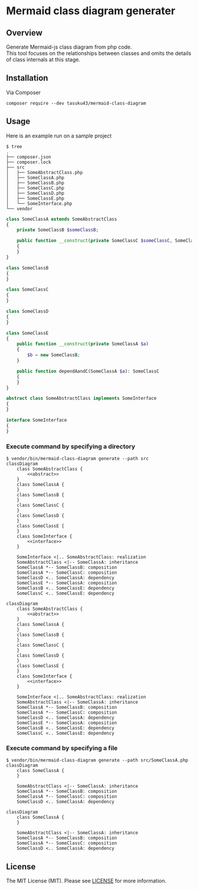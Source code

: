 # Mermaid class diagram generater

## Overview
Generate Mermaid-js class diagram from php code.  
This tool focuses on the relationships between classes and omits the details of class internals at this stage.
## Installation
Via Composer
```shell
composer require --dev tasuku43/mermaid-class-diagram
```

## Usage
Here is an example run on a sample project
```shell
$ tree
.
├── composer.json
├── composer.lock
├── src
│   ├── SomeAbstractClass.php
│   ├── SomeClassA.php
│   ├── SomeClassB.php
│   ├── SomeClassC.php
│   ├── SomeClassD.php
│   ├── SomeClassE.php
│   └── SomeInterface.php
└── vendor
```
```php
class SomeClassA extends SomeAbstractClass
{
    private SomeClassB $someClassB;

    public function __construct(private SomeClassC $someClassC, SomeClassD $someClassD, private int $int)
    {
    }
}

class SomeClassB
{
}

class SomeClassC
{
}

class SomeClassD
{
}

class SomeClassE
{
    public function __construct(private SomeClassA $a)
    {
        $b = new SomeClassB;
    }

    public function dependAandC(SomeClassA $a): SomeClassC
    {
    }
}

abstract class SomeAbstractClass implements SomeInterface
{
}

interface SomeInterface
{
}
```
### Execute command by specifying a directory
```shell
$ vendor/bin/mermaid-class-diagram generate --path src
classDiagram
    class SomeAbstractClass {
        <<abstract>>
    }
    class SomeClassA {
    }
    class SomeClassB {
    }
    class SomeClassC {
    }
    class SomeClassD {
    }
    class SomeClassE {
    }
    class SomeInterface {
        <<interface>>
    }

    SomeInterface <|.. SomeAbstractClass: realization
    SomeAbstractClass <|-- SomeClassA: inheritance
    SomeClassA *-- SomeClassB: composition
    SomeClassA *-- SomeClassC: composition
    SomeClassD <.. SomeClassA: dependency
    SomeClassE *-- SomeClassA: composition
    SomeClassB <.. SomeClassE: dependency
    SomeClassC <.. SomeClassE: dependency
```
```mermaid
classDiagram
    class SomeAbstractClass {
        <<abstract>>
    }
    class SomeClassA {
    }
    class SomeClassB {
    }
    class SomeClassC {
    }
    class SomeClassD {
    }
    class SomeClassE {
    }
    class SomeInterface {
        <<interface>>
    }

    SomeInterface <|.. SomeAbstractClass: realization
    SomeAbstractClass <|-- SomeClassA: inheritance
    SomeClassA *-- SomeClassB: composition
    SomeClassA *-- SomeClassC: composition
    SomeClassD <.. SomeClassA: dependency
    SomeClassE *-- SomeClassA: composition
    SomeClassB <.. SomeClassE: dependency
    SomeClassC <.. SomeClassE: dependency
```
### Execute command by specifying a file
```shell
$ vendor/bin/mermaid-class-diagram generate --path src/SomeClassA.php
classDiagram
    class SomeClassA {
    }

    SomeAbstractClass <|-- SomeClassA: inheritance
    SomeClassA *-- SomeClassB: composition
    SomeClassA *-- SomeClassC: composition
    SomeClassD <.. SomeClassA: dependency
```
```mermaid
classDiagram
    class SomeClassA {
    }

    SomeAbstractClass <|-- SomeClassA: inheritance
    SomeClassA *-- SomeClassB: composition
    SomeClassA *-- SomeClassC: composition
    SomeClassD <.. SomeClassA: dependency
```

## License
The MIT License (MIT). Please see [LICENSE](https://github.com/tasuku43/php-mermaid-class-diagram/blob/main/LICENSE) for more information.
